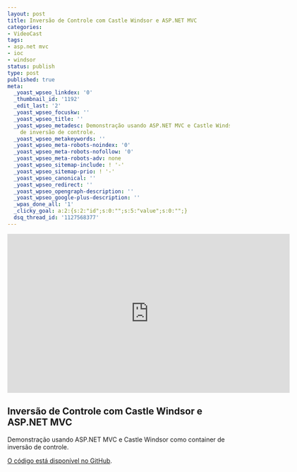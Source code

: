 ```yaml
---
layout: post
title: Inversão de Controle com Castle Windsor e ASP.NET MVC
categories:
- VideoCast
tags:
- asp.net mvc
- ioc
- windsor
status: publish
type: post
published: true
meta:
  _yoast_wpseo_linkdex: '0'
  _thumbnail_id: '1192'
  _edit_last: '2'
  _yoast_wpseo_focuskw: ''
  _yoast_wpseo_title: ''
  _yoast_wpseo_metadesc: Demonstração usando ASP.NET MVC e Castle Windsor como container
    de inversão de controle.
  _yoast_wpseo_metakeywords: ''
  _yoast_wpseo_meta-robots-noindex: '0'
  _yoast_wpseo_meta-robots-nofollow: '0'
  _yoast_wpseo_meta-robots-adv: none
  _yoast_wpseo_sitemap-include: ! '-'
  _yoast_wpseo_sitemap-prio: ! '-'
  _yoast_wpseo_canonical: ''
  _yoast_wpseo_redirect: ''
  _yoast_wpseo_opengraph-description: ''
  _yoast_wpseo_google-plus-description: ''
  _wpas_done_all: '1'
  _clicky_goal: a:2:{s:2:"id";s:0:"";s:5:"value";s:0:"";}
  dsq_thread_id: '1127568377'
---
```

<iframe src="http://www.youtube.com/embed/zRoYsC6TkRE" frameborder="0" width="640" height="360"></iframe>
<h2>Inversão de Controle com Castle Windsor e ASP.NET MVC</h2>
Demonstração usando ASP.NET MVC e Castle Windsor como container de inversão de controle.

<a href="https://github.com/vintem/demoiocwindsor" target="_blank">O código está disponível no GitHub</a>.
